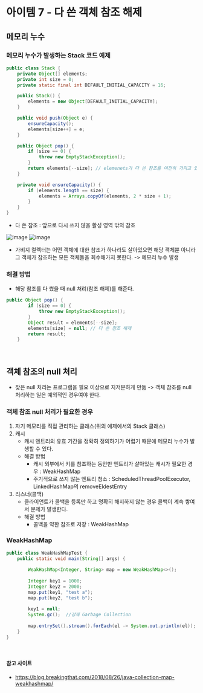 # 아이템 7 - 다 쓴 객체 참조 해제

## 메모리 누수
### 메모리 누수가 발생하는 Stack 코드 예제
```java
public class Stack {
    private Object[] elements;
    private int size = 0;
    private static final int DEFAULT_INITIAL_CAPACITY = 16;

    public Stack() {
        elements = new Object[DEFAULT_INITIAL_CAPACITY];
    }

    public void push(Object e) {
        ensureCapacity();
        elements[size++] = e;
    }

    public Object pop() {
        if (size == 0) {
            throw new EmptyStackException();
        }
        return elements[--size]; // elemenets가 다 쓴 참조를 여전히 가지고 있게 된다.
    }

    private void ensureCapacity() {
        if (elements.length == size) {
            elements = Arrays.copyOf(elements, 2 * size + 1);
        }
    }
}
```
- 다 쓴 참조 : 앞으로 다시 쓰지 않을 활성 영역 밖의 참조

![image](https://user-images.githubusercontent.com/76840965/159342492-62a9c6bd-f45b-415a-9502-eb377dd97f35.png)
![image](https://user-images.githubusercontent.com/76840965/159342539-2d313580-6815-429f-87be-40b88714e214.png)

- 가비지 컬렉터는 어떤 객체에 대한 참조가 하나라도 살아있으면 해당 객체뿐 아니라 그 객체가 참조하는 모든 객체들을 회수해가지 못한다. -> 메모리 누수 발생

### 해결 방법
- 해당 참조를 다 썼을 때 null 처리(참조 해제)를 해준다.
```java
public Object pop() {
        if (size == 0) {
            throw new EmptyStackException();
        }
        Object result = elements[--size];
        elements[size] = null; // 다 쓴 참조 해제
        return result;
    }
```
<br>

## 객체 참조의 null 처리
- 잦은 null 처리는 프로그램을 필요 이상으로 지저분하게 만듦 -> 객체 참조를 null 처리하는 일은 예외적인 경우여야 한다.

### 객체 참조 null 처리가 필요한 경우
1. 자기 메모리를 직접 관리하는 클래스(위의 예제에서의 Stack 클래스)
2. 캐시
    - 캐시 엔트리의 유효 기간을 정확히 정의하기가 어렵기 때문에 메모리 누수가 발생할 수 있다.
    - 해결 방법
      - 캐시 외부에서 키를 참조하는 동안만 엔트리가 살아있는 캐시가 필요한 경우 : WeakHashMap
      - 주기적으로 쓰지 않는 엔트리 청소 : ScheduledThreadPoolExecutor, LinkedHashMap의 removeEldestEntry
3. 리스너(콜백)
    - 클라이언트가 콜백을 등록만 하고 명확히 해지하지 않는 경우 콜백이 계속 쌓여서 문제가 발생한다.
    - 해결 방법
      - 콜백을 약한 참조로 저장 : WeakHashMap

### WeakHashMap
```java
public class WeakHashMapTest {
    public static void main(String[] args) {
    
        WeakHashMap<Integer, String> map = new WeakHashMap<>();
        
        Integer key1 = 1000;
        Integer key2 = 2000;
        map.put(key1, "test a");
        map.put(key2, "test b");
        
        key1 = null;
        System.gc();  //강제 Garbage Collection
        
        map.entrySet().stream().forEach(el -> System.out.println(el));
    }
}
```
<br>

#### 참고 사이트
- https://blog.breakingthat.com/2018/08/26/java-collection-map-weakhashmap/
